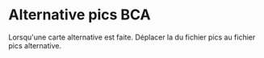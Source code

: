 # Alternative pics BCA

Lorsqu'une carte alternative est faite. Déplacer la du fichier pics au fichier pics alternative.